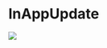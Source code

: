 # InAppUpdate

[![](https://jitpack.io/v/lagoJin/InAppUpdate.svg)](https://jitpack.io/#lagoJin/InAppUpdate)

